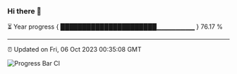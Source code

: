 ### Hi there 👋

⏳ Year progress { ██████████████████████▁▁▁▁▁▁▁▁ } 76.17 %

---

⏰ Updated on Fri, 06 Oct 2023 00:35:08 GMT

![Progress Bar CI](https://github.com/Shyam-Makwana/GitHub-Actions-Demo/workflows/Progress%20Bar%20CI/badge.svg)
